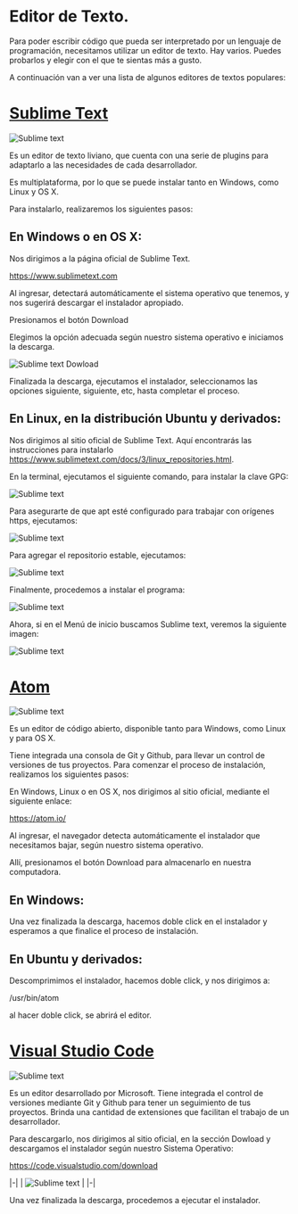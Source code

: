 # Editor de Texto.

Para poder escribir código que pueda ser interpretado por un lenguaje de programación, necesitamos utilizar un editor de texto.
Hay varios. Puedes probarlos y elegir con el que te sientas más a gusto.

A continuación van a ver una lista de algunos editores de textos populares:

# [Sublime Text](https://www.sublimetext.com)

![Sublime text](./img/sublime.png)

Es un editor de texto liviano, que cuenta con una serie de plugins para adaptarlo a las necesidades de cada desarrollador.

Es multiplataforma, por lo que se puede instalar tanto en Windows, como Linux y OS X.

Para instalarlo, realizaremos los siguientes pasos:

## En Windows o en OS X:


Nos dirigimos a la página oficial de Sublime Text.

<https://www.sublimetext.com>

Al ingresar, detectará automáticamente el sistema operativo que tenemos, y nos sugerirá descargar el instalador apropiado.

Presionamos el botón Download

Elegimos la opción adecuada según nuestro sistema operativo e iniciamos la descarga.

![Sublime text Dowload](./img/sublimeDownload.png)

Finalizada la descarga, ejecutamos el instalador, seleccionamos las opciones siguiente, siguiente, etc, hasta completar el proceso.

## En Linux, en la distribución Ubuntu y derivados: 

Nos dirigimos al sitio oficial de Sublime Text. 
Aquí encontrarás las instrucciones para instalarlo https://www.sublimetext.com/docs/3/linux_repositories.html. 


En la terminal, ejecutamos el siguiente comando, para instalar la clave GPG:

![Sublime text](./img/sublime_comando_1.png)

Para asegurarte de que apt esté configurado para trabajar con orígenes https, ejecutamos:

![Sublime text](./img/sublime_comando_2.png)

Para agregar el repositorio estable, ejecutamos:

![Sublime text](./img/sublime_comando_3.png)

Finalmente, procedemos a instalar el programa:


![Sublime text](./img/sublime_comando_4.png)

Ahora, si en el Menú de inicio buscamos Sublime text, veremos la siguiente imagen:

![Sublime text](./img/sublime_instalado.png)


# [Atom](https://atom.io/)

![Sublime text](./img/atom_site.png)

Es un editor de código abierto, disponible tanto para Windows, como Linux y para OS X.

Tiene integrada una consola de Git y Github, para llevar un control de versiones de tus proyectos.
Para comenzar el proceso de instalación, realizamos los siguientes pasos:

En Windows, Linux o en OS X, nos dirigimos al sitio oficial, mediante el siguiente enlace:

<https://atom.io/>

Al ingresar, el navegador detecta automáticamente el instalador que necesitamos bajar, según nuestro sistema operativo.

Allí,  presionamos el botón Download para almacenarlo en nuestra computadora.

## En Windows:

Una vez finalizada la descarga, hacemos doble click en el instalador y esperamos a que finalice el proceso de instalación.


## En Ubuntu y derivados:

Descomprimimos el instalador, hacemos doble click, y nos dirigimos a:

/usr/bin/atom

al hacer doble click, se abrirá el editor.

# [Visual Studio Code](https://code.visualstudio.com/)

![Sublime text](./img/vc_consola.png)

Es un editor desarrollado por Microsoft.
Tiene integrada el control de versiones mediante Git y Github para tener un seguimiento de tus proyectos. Brinda una cantidad de extensiones que facilitan el trabajo de un desarrollador.

Para descargarlo, nos dirigimos al sitio oficial, en la sección Dowload y descargamos el instalador según nuestro Sistema Operativo:

<https://code.visualstudio.com/download>

|-|
| ![Sublime text](./img/dowload_vc.png) |
|-|

Una vez finalizada la descarga, procedemos a ejecutar el instalador.

